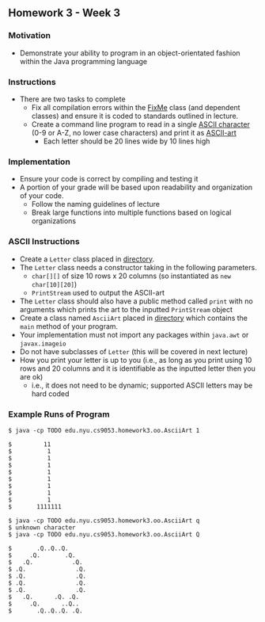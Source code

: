 ## Homework 3 - Week 3

### Motivation
* Demonstrate your ability to program in an object-orientated fashion within the Java programming language

### Instructions
* There are two tasks to complete
    - Fix all compilation errors within the [FixMe](src/main/java/edu/nyu/cs9053/homework3/FixMe.java) class (and dependent classes) and ensure it is coded to standards outlined in lecture.
    - Create a command line program to read in a single [ASCII character](http://en.wikipedia.org/wiki/ASCII) (0-9 or A-Z, no lower case characters) and print it as [ASCII-art](http://en.wikipedia.org/wiki/Ascii_art)
        - Each letter should be 20 lines wide by 10 lines high       

### Implementation
* Ensure your code is correct by compiling and testing it
* A portion of your grade will be based upon readability and organization of your code.
    - Follow the naming guidelines of lecture
    - Break large functions into multiple functions based on logical organizations

### ASCII Instructions
* Create a `Letter` class placed in [directory](src/main/java/edu/nyu/cs9053/homework3/oo).
* The `Letter` class needs a constructor taking in the following parameters. 
    - `char[][]` of size 10 rows x 20 columns (so instantiated as `new char[10][20]`)
    - `PrintStream` used to output the ASCII-art
* The `Letter` class should also have a public method called `print` with no arguments which prints the art to the inputted `PrintStream` object
* Create a class named `AsciiArt` placed in [directory](src/main/java/edu/nyu/cs9053/homework3/oo) which contains the `main` method of your program.
* Your implementation must not import any packages within `java.awt` or `javax.imageio`
* Do not have subclasses of `Letter` (this will be covered in next lecture)
* How you print your letter is up to you (i.e., as long as you print using 10 rows and 20 columns and it is identifiable as the inputted letter then you are ok)
    - i.e., it does not need to be dynamic; supported ASCII letters may be hard coded
    
### Example Runs of Program

    $ java -cp TODO edu.nyu.cs9053.homework3.oo.AsciiArt 1

    $         11         
    $          1          
    $          1
    $          1
    $          1
    $          1
    $          1
    $          1
    $          1
    $       1111111       

    $ java -cp TODO edu.nyu.cs9053.homework3.oo.AsciiArt q
    $ unknown character
    $ java -cp TODO edu.nyu.cs9053.homework3.oo.AsciiArt Q

    $       .Q..Q..Q.         
    $     .Q.       .Q.         
    $   .Q.           .Q.
    $ .Q.              .Q.     
    $ .Q.              .Q.
    $ .Q.              .Q.
    $ .Q.              .Q.
    $   .Q.      .Q. .Q.
    $     .Q.      ..Q..
    $       .Q..Q..Q. .Q.
    

    